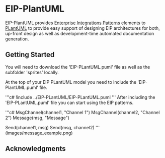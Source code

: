 # EIP-PlantUML

EIP-PlantUML provides [Enterprise Integrations Patterns](https://www.enterpriseintegrationpatterns.com/) elements to [PLantUML](http://plantuml.com/) to provide easy support of designing EIP architectures for both, up-front design as well as development-time automated documentation generation.  

## Getting Started

You will need to download the 'EIP-PLantUML.puml' file as well as the subfolder 'sprites' locally. 

At the top of your EIP PLantUML model you need to include the 'EIP-PlantUML.puml' file.

'''c#
!include ../EIP-PLantUML/EIP-PLantUML.puml
'''
After including the 'EIP-PLantUML.puml' file you can start using the EIP patterns. 

'''c#
MsgChannel(channel1, "Channel 1")
MsgChannel(channel2, "Channel 2")
Message(msg, "Message")

Send(channel1, msg)
Send(msg, channel2)
'''
(images/message_example.png)

## Acknowledgments